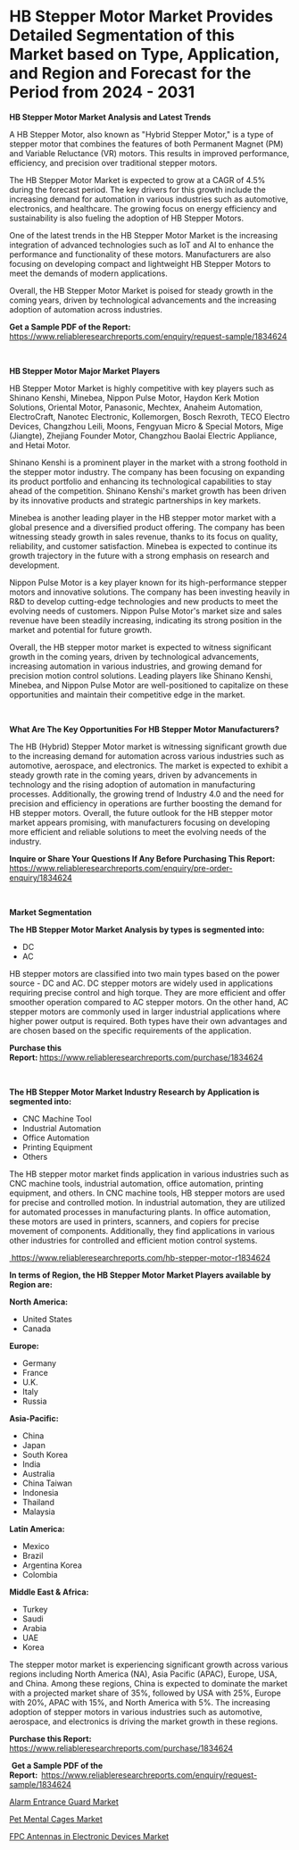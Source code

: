 <p><h1>HB Stepper Motor Market Provides Detailed Segmentation of this Market based on Type, Application, and Region and Forecast for the Period from 2024 - 2031</h1></p><p><strong>HB Stepper Motor Market Analysis and Latest Trends</strong></p>
<p><p>A HB Stepper Motor, also known as "Hybrid Stepper Motor," is a type of stepper motor that combines the features of both Permanent Magnet (PM) and Variable Reluctance (VR) motors. This results in improved performance, efficiency, and precision over traditional stepper motors.</p><p>The HB Stepper Motor Market is expected to grow at a CAGR of 4.5% during the forecast period. The key drivers for this growth include the increasing demand for automation in various industries such as automotive, electronics, and healthcare. The growing focus on energy efficiency and sustainability is also fueling the adoption of HB Stepper Motors.</p><p>One of the latest trends in the HB Stepper Motor Market is the increasing integration of advanced technologies such as IoT and AI to enhance the performance and functionality of these motors. Manufacturers are also focusing on developing compact and lightweight HB Stepper Motors to meet the demands of modern applications.</p><p>Overall, the HB Stepper Motor Market is poised for steady growth in the coming years, driven by technological advancements and the increasing adoption of automation across industries.</p></p>
<p><strong>Get a Sample PDF of the Report:&nbsp;</strong> <a href="https://www.reliableresearchreports.com/enquiry/request-sample/1834624">https://www.reliableresearchreports.com/enquiry/request-sample/1834624</a></p>
<p>&nbsp;</p>
<p><strong>HB Stepper Motor Major Market Players</strong></p>
<p><p>HB Stepper Motor Market is highly competitive with key players such as Shinano Kenshi, Minebea, Nippon Pulse Motor, Haydon Kerk Motion Solutions, Oriental Motor, Panasonic, Mechtex, Anaheim Automation, ElectroCraft, Nanotec Electronic, Kollemorgen, Bosch Rexroth, TECO Electro Devices, Changzhou Leili, Moons, Fengyuan Micro & Special Motors, Mige (Jiangte), Zhejiang Founder Motor, Changzhou Baolai Electric Appliance, and Hetai Motor.</p><p>Shinano Kenshi is a prominent player in the market with a strong foothold in the stepper motor industry. The company has been focusing on expanding its product portfolio and enhancing its technological capabilities to stay ahead of the competition. Shinano Kenshi's market growth has been driven by its innovative products and strategic partnerships in key markets.</p><p>Minebea is another leading player in the HB stepper motor market with a global presence and a diversified product offering. The company has been witnessing steady growth in sales revenue, thanks to its focus on quality, reliability, and customer satisfaction. Minebea is expected to continue its growth trajectory in the future with a strong emphasis on research and development.</p><p>Nippon Pulse Motor is a key player known for its high-performance stepper motors and innovative solutions. The company has been investing heavily in R&D to develop cutting-edge technologies and new products to meet the evolving needs of customers. Nippon Pulse Motor's market size and sales revenue have been steadily increasing, indicating its strong position in the market and potential for future growth.</p><p>Overall, the HB stepper motor market is expected to witness significant growth in the coming years, driven by technological advancements, increasing automation in various industries, and growing demand for precision motion control solutions. Leading players like Shinano Kenshi, Minebea, and Nippon Pulse Motor are well-positioned to capitalize on these opportunities and maintain their competitive edge in the market.</p></p>
<p>&nbsp;</p>
<p><strong>What Are The Key Opportunities For HB Stepper Motor Manufacturers?</strong></p>
<p><p>The HB (Hybrid) Stepper Motor market is witnessing significant growth due to the increasing demand for automation across various industries such as automotive, aerospace, and electronics. The market is expected to exhibit a steady growth rate in the coming years, driven by advancements in technology and the rising adoption of automation in manufacturing processes. Additionally, the growing trend of Industry 4.0 and the need for precision and efficiency in operations are further boosting the demand for HB stepper motors. Overall, the future outlook for the HB stepper motor market appears promising, with manufacturers focusing on developing more efficient and reliable solutions to meet the evolving needs of the industry.</p></p>
<p><strong>Inquire or Share Your Questions If Any Before Purchasing This Report:</strong> <a href="https://www.reliableresearchreports.com/enquiry/pre-order-enquiry/1834624">https://www.reliableresearchreports.com/enquiry/pre-order-enquiry/1834624</a></p>
<p>&nbsp;</p>
<p><strong>Market Segmentation</strong></p>
<p><strong>The HB Stepper Motor Market Analysis by types is segmented into:</strong></p>
<p><ul><li>DC</li><li>AC</li></ul></p>
<p><p>HB stepper motors are classified into two main types based on the power source - DC and AC. DC stepper motors are widely used in applications requiring precise control and high torque. They are more efficient and offer smoother operation compared to AC stepper motors. On the other hand, AC stepper motors are commonly used in larger industrial applications where higher power output is required. Both types have their own advantages and are chosen based on the specific requirements of the application.</p></p>
<p><strong>Purchase this Report:&nbsp;</strong><a href="https://www.reliableresearchreports.com/purchase/1834624">https://www.reliableresearchreports.com/purchase/1834624</a></p>
<p>&nbsp;</p>
<p><strong>The HB Stepper Motor Market Industry Research by Application is segmented into:</strong></p>
<p><ul><li>CNC Machine Tool</li><li>Industrial Automation</li><li>Office Automation</li><li>Printing Equipment</li><li>Others</li></ul></p>
<p><p>The HB stepper motor market finds application in various industries such as CNC machine tools, industrial automation, office automation, printing equipment, and others. In CNC machine tools, HB stepper motors are used for precise and controlled motion. In industrial automation, they are utilized for automated processes in manufacturing plants. In office automation, these motors are used in printers, scanners, and copiers for precise movement of components. Additionally, they find applications in various other industries for controlled and efficient motion control systems.</p></p>
<p><a href="https://www.reliableresearchreports.com/hb-stepper-motor-r1834624">&nbsp;https://www.reliableresearchreports.com/hb-stepper-motor-r1834624</a></p>
<p><strong>In terms of Region, the HB Stepper Motor Market Players available by Region are:</strong></p>
<p>
    <p> <strong> North America: </strong>
        <ul>
            <li>United States</li>
            <li>Canada</li>
        </ul>
        </p> 
    <p> <strong> Europe: </strong>
        <ul>
            <li>Germany</li>
            <li>France</li>
            <li>U.K.</li>
            <li>Italy</li>
            <li>Russia</li>
        </ul>
        </p> 
    <p> <strong> Asia-Pacific: </strong>
        <ul>
            <li>China</li>
            <li>Japan</li>
            <li>South Korea</li>
            <li>India</li>
            <li>Australia</li>
            <li>China Taiwan</li>
            <li>Indonesia</li>
            <li>Thailand</li>
            <li>Malaysia</li>
        </ul>
        </p> 
    <p> <strong> Latin America: </strong>
        <ul>
            <li>Mexico</li>
            <li>Brazil</li>
            <li>Argentina Korea</li>
            <li>Colombia</li>
        </ul>
        </p> 
    <p> <strong> Middle East & Africa: </strong>
        <ul>
            <li>Turkey</li>
            <li>Saudi</li>
            <li>Arabia</li>
            <li>UAE</li>
            <li>Korea</li>
        </ul>
    </p>
    </p>
<p><p>The stepper motor market is experiencing significant growth across various regions including North America (NA), Asia Pacific (APAC), Europe, USA, and China. Among these regions, China is expected to dominate the market with a projected market share of 35%, followed by USA with 25%, Europe with 20%, APAC with 15%, and North America with 5%. The increasing adoption of stepper motors in various industries such as automotive, aerospace, and electronics is driving the market growth in these regions.</p></p>
<p><strong>Purchase this Report: </strong><a href="https://www.reliableresearchreports.com/purchase/1834624">https://www.reliableresearchreports.com/purchase/1834624</a></p>
<p>&nbsp;<strong>Get a Sample PDF of the Report:&nbsp;&nbsp;</strong><a href="https://www.reliableresearchreports.com/enquiry/request-sample/1834624">https://www.reliableresearchreports.com/enquiry/request-sample/1834624</a></p>
<p><strong></strong></p>
<p><p><a href="https://www.linkedin.com/pulse/alarm-entrance-guard-market-outlook-industry-overview-forecast-misce?trackingId=bn2qVRgBScnPZCPsCTooDw%3D%3D">Alarm Entrance Guard Market</a></p><p><a href="https://www.linkedin.com/pulse/analyzing-pet-mental-cages-market-global-industry-perspective-1rgfe?trackingId=HkKNXyLWfI04Mp9YkkKCQA%3D%3D">Pet Mental Cages Market</a></p><p><a href="https://www.linkedin.com/pulse/fpc-antennas-electronic-devices-market-outlook-industry-ufgyc?trackingId=0IFfwnd6gpjSoC7ME9PJHw%3D%3D">FPC Antennas in Electronic Devices Market</a></p></p>